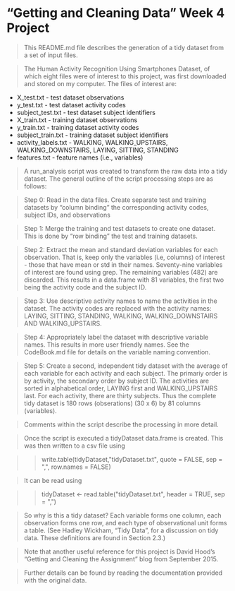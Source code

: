 # “Getting and Cleaning Data” Week 4 Project

> This README.md file describes the generation of a tidy dataset from a set of input files.

> The Human Activity Recognition Using Smartphones Dataset, of which eight files were of interest to this project, was first downloaded and stored on my computer. The files of interest are:

* X_test.txt - test dataset observations
* y_test.txt - test dataset activity codes
* subject_test.txt - test dataset subject identifiers
* X_train.txt - training dataset observations
* y_train.txt - training dataset activity codes
* subject_train.txt - training dataset subject identifiers
* activity_labels.txt - WALKING, WALKING_UPSTAIRS, WALKING_DOWNSTAIRS, LAYING, SITTING, STANDING
* features.txt - feature names (i.e., variables)

> A run_analysis script was created to transform the raw data into a tidy dataset. The general outline of the script processing steps are as follows:

> Step 0: Read in the data files. Create separate test and training datasets by “column binding” the corresponding activity codes, subject IDs, and observations

> Step 1: Merge the training and test datasets to create one dataset. This is done by “row binding” the test and training datasets.

> Step 2: Extract the mean and standard deviation variables for each observation. That is, keep only the variables (i.e, columns) of interest - those that have mean or std in their names. Seventy-nine variables of interest are found using grep. The remaining variables (482) are discarded. This results in a data.frame with 81 variables, the first two being the activity code and the subject ID.

> Step 3: Use descriptive activity names to name the activities in the dataset. The activity codes are replaced with the activity names: LAYING, SITTING, STANDING, WALKING, WALKING_DOWNSTAIRS AND WALKING_UPSTAIRS.

> Step 4: Appropriately label the dataset with descriptive variable names. This results in more user friendly names. See the CodeBook.md file for details on the variable naming convention.

> Step 5: Create a second, independent tidy dataset with the average of each variable for each activity and each subject. The primariy order is by activity, the secondary order by subject ID. The activities are sorted in alphabetical order, LAYING first and WALKING_UPSTAIRS last. For each activity, there are thirty subjects. Thus the complete tidy dataset is 180 rows (obserations) (30 x 6) by 81 columns (variables). 

> Comments within the script describe the processing in more detail.

> Once the script is executed a tidyDataset data.frame is created. This was then written to a csv file using

>> write.table(tidyDataset,"tidyDataset.txt", quote = FALSE, sep = ",", row.names = FALSE)

> It can be read using

>> tidyDataset <- read.table("tidyDataset.txt", header = TRUE, sep = ",")

> So why is this a tidy dataset? Each variable forms one column, each observation forms one row, and each type of observational unit forms a table. (See Hadley Wickham, “Tidy Data”, for a discussion on tidy data. These definitions are found in Section 2.3.)

> Note that another useful reference for this project is David Hood’s “Getting and Cleaning the Assignment” blog from September 2015.

> Further details can be found by reading the documentation provided with the original data.









